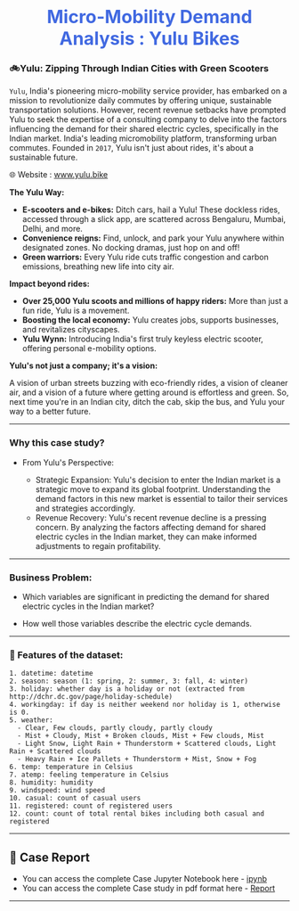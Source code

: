 # <h1 align='center'> <font color='royalblue'><font size=6>Micro-Mobility Demand Analysis : Yulu Bikes</font> </font></h1>

### 🚲Yulu: Zipping Through Indian Cities with Green Scooters

`Yulu`, India's pioneering micro-mobility service provider, has embarked on a mission to revolutionize daily commutes by offering unique, sustainable transportation solutions. However, recent revenue setbacks have prompted Yulu to seek the expertise of a consulting company to delve into the factors influencing the demand for their shared electric cycles, specifically in the Indian market. India's leading micromobility platform, transforming urban commutes. Founded in `2017`, Yulu isn't just about rides, it's about a sustainable future.

🌐 Website :	www.yulu.bike

**The Yulu Way:**

* **E-scooters and e-bikes:** Ditch cars, hail a Yulu! These dockless rides, accessed through a slick app, are scattered across Bengaluru, Mumbai, Delhi, and more.
* **Convenience reigns:** Find, unlock, and park your Yulu anywhere within designated zones. No docking dramas, just hop on and off!
* **Green warriors:** Every Yulu ride cuts traffic congestion and carbon emissions, breathing new life into city air.

**Impact beyond rides:**

* **Over 25,000 Yulu scoots and millions of happy riders:** More than just a fun ride, Yulu is a movement.
* **Boosting the local economy:** Yulu creates jobs, supports businesses, and revitalizes cityscapes.
* **Yulu Wynn:** Introducing India's first truly keyless electric scooter, offering personal e-mobility options.


**Yulu's not just a company; it's a vision:** 

A vision of urban streets buzzing with eco-friendly rides, a vision of cleaner air, and a vision of a future where getting around is effortless and green. So, next time you're in an Indian city, ditch the cab, skip the bus, and Yulu your way to a better future.


------    

### Why this case study?

- From Yulu's Perspective:
    
    - Strategic Expansion: Yulu's decision to enter the Indian market is a strategic move to expand its global footprint. Understanding the demand factors in this new market is essential to tailor their services and strategies accordingly.
    - Revenue Recovery: Yulu's recent revenue decline is a pressing concern. By analyzing the factors affecting demand for shared electric cycles in the Indian market, they can make informed adjustments to regain profitability. 

------    


### Business Problem:

- Which variables are significant in predicting the demand for shared electric cycles in the Indian market?
        
- How well those variables describe the electric cycle demands.

------    

### 📃 Features of the dataset:

    1. datetime: datetime
    2. season: season (1: spring, 2: summer, 3: fall, 4: winter)
    3. holiday: whether day is a holiday or not (extracted from http://dchr.dc.gov/page/holiday-schedule)
    4. workingday: if day is neither weekend nor holiday is 1, otherwise is 0.
    5. weather:
      - Clear, Few clouds, partly cloudy, partly cloudy
      - Mist + Cloudy, Mist + Broken clouds, Mist + Few clouds, Mist
      - Light Snow, Light Rain + Thunderstorm + Scattered clouds, Light Rain + Scattered clouds
      - Heavy Rain + Ice Pallets + Thunderstorm + Mist, Snow + Fog
    6. temp: temperature in Celsius
    7. atemp: feeling temperature in Celsius
    8. humidity: humidity
    9. windspeed: wind speed
    10. casual: count of casual users
    11. registered: count of registered users
    12. count: count of total rental bikes including both casual and registered

-----

## 📝 Case Report
- You can access the complete Case Jupyter Notebook here - [ipynb](https://github.com/chopadeabhishek/dsmlFolio/blob/main/Micro-Mobility%20Demand%20Analysis/Yulu_hypothesisTesing.ipynb)
- You can access the complete Case study in pdf format here - [Report](https://github.com/chopadeabhishek/dsmlFolio/blob/main/Micro-Mobility%20Demand%20Analysis/Yulu_hypothesisTesing.pdf)

    
-----


